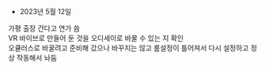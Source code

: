 * 2023년 5월 12일
  
가평 출장 간다고 연가 씀  
VR 바이브로 만들어 둔 것을 오디세이로 바꿀 수 있는 지 확인  
오큘러스로 바꿀려고 준비해 갔으나 바꾸지는 않고
룸설정이 틀어져서 다시 설정하고 정상 작동해서 놔둠
